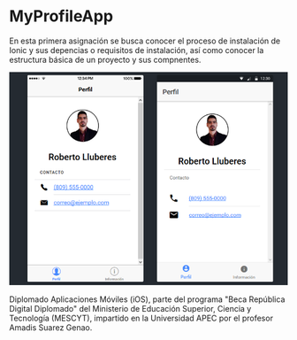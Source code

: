 # MyProfileApp

En esta primera asignación se busca conocer el proceso de instalación de Ionic y sus depencias o requisitos de instalación, así como conocer la estructura básica de un proyecto y sus compnentes.

![MyProfileApp preview](https://raw.githubusercontent.com/robertlluberes/MyProfileApp-Ionic/master/MyProfileApp-ionic.png "MyProfileApp")

Diplomado Aplicaciones Móviles (iOS), parte del programa "Beca República Digital Diplomado" del Ministerio de Educación Superior, Ciencia y Tecnología (MESCYT), impartido en la Universidad APEC por el profesor Amadis Suarez Genao.
        